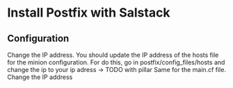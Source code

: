 # Install Postfix with Salstack

## Configuration

Change the IP address. You should update the IP address of the hosts file for the minion configuration.
For do this, go in postfix/config_files/hosts and change the ip to your ip adress -> TODO with pillar
Same for the main.cf file. Change the IP address

